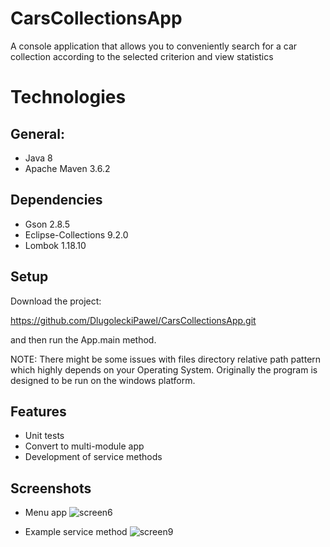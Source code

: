 # CarsCollectionsApp
A console application that allows you to conveniently search for a car collection according to the selected criterion and view statistics

# Technologies

## General:
* Java 8
* Apache Maven 3.6.2

## Dependencies
* Gson 2.8.5
* Eclipse-Collections 9.2.0
* Lombok 1.18.10

## Setup
Download the project:

https://github.com/DlugoleckiPawel/CarsCollectionsApp.git

and then run the App.main method.

NOTE: There might be some issues with files directory relative path pattern which highly depends on your Operating System. Originally the program is designed to be run on the windows platform.

## Features
* Unit tests 
* Convert to multi-module app
* Development of service methods

## Screenshots
* Menu app
![screen6](https://user-images.githubusercontent.com/66091883/83359398-4825dd00-a37a-11ea-8e9b-ddee20ebcd7e.png)

* Example service method
![screen9](https://user-images.githubusercontent.com/66091883/83359543-1eb98100-a37b-11ea-8b14-f0e92ac10465.png)

